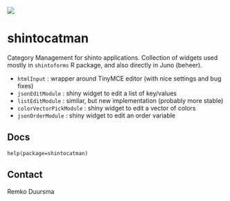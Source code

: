 ![](https://badgen.net/badge/shintolabs/production/green)
# shintocatman


Category Management for shinto applications.
Collection of widgets used mostly in `shintoforms` R package, and also directly in Juno (beheer).

- `htmlInput` : wrapper around TinyMCE editor (with nice settings and bug fixes)
- `jsonEditModule` : shiny widget to edit a list of key/values
- `listEditModule` : similar, but new implementation (probably more stable)
- `colorVectorPickModule` : shiny widget to edit a vector of colors
- `jsonOrderModule` : shiny widget to edit an order variable



## Docs

```
help(package=shintocatman)
```


## Contact

Remko Duursma

